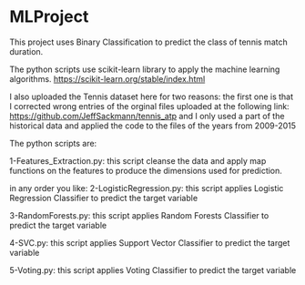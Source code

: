 # MLProject
This project uses Binary Classification to predict the class of tennis match duration.

The python scripts use scikit-learn library to apply the machine learning algorithms.
https://scikit-learn.org/stable/index.html

I also uploaded the Tennis dataset here for two reasons:
the first one is that I corrected wrong entries of the orginal files uploaded at the following link:
https://github.com/JeffSackmann/tennis_atp
and I only used a part of the historical data and applied the code to the files of the years from 2009-2015

The python scripts are:

1-Features_Extraction.py:
this script cleanse the data and apply map functions on the features to produce the dimensions used for prediction.

in any order you like:
2-LogisticRegression.py:
this script applies Logistic Regression Classifier to predict the target variable

3-RandomForests.py:
this script applies Random Forests Classifier to predict the target variable

4-SVC.py:
this script applies Support Vector Classifier to predict the target variable

5-Voting.py:
this script applies Voting Classifier to predict the target variable
